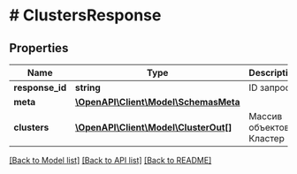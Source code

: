 # # ClustersResponse

## Properties

Name | Type | Description | Notes
------------ | ------------- | ------------- | -------------
**response_id** | **string** | ID запроса | [optional]
**meta** | [**\OpenAPI\Client\Model\SchemasMeta**](SchemasMeta.md) |  |
**clusters** | [**\OpenAPI\Client\Model\ClusterOut[]**](ClusterOut.md) | Массив объектов Кластер |

[[Back to Model list]](../../README.md#models) [[Back to API list]](../../README.md#endpoints) [[Back to README]](../../README.md)
